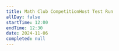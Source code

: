 ```yaml
---
title: Math Club CompetitionHost Test Run
allDay: false
startTime: 12:00
endTime: 12:30
date: 2024-11-06
completed: null
---
```

